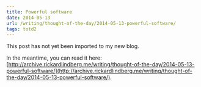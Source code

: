 ```yaml
---
title: Powerful software
date: 2014-05-13
url: /writing/thought-of-the-day/2014-05-13-powerful-software/
tags: totd2
---
```


This post has not yet been imported to my new blog.

In the meantime, you can read it here: [http://archive.rickardlindberg.me/writing/thought-of-the-day/2014-05-13-powerful-software/](http://archive.rickardlindberg.me/writing/thought-of-the-day/2014-05-13-powerful-software/).

